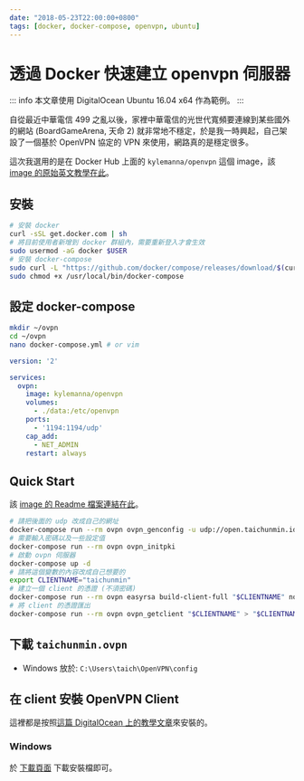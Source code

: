 ```yaml
---
date: "2018-05-23T22:00:00+0800"
tags: [docker, docker-compose, openvpn, ubuntu]
---
```

# 透過 Docker 快速建立 openvpn 伺服器

::: info
本文章使用 DigitalOcean Ubuntu 16.04 x64 作為範例。
:::

自從最近中華電信 499 之亂以後，家裡中華電信的光世代寬頻要連線到某些國外的網站 (BoardGameArena, 天命 2) 就非常地不穩定，於是我一時興起，自己架設了一個基於 OpenVPN 協定的 VPN 來使用，網路真的是穩定很多。

這次我選用的是在 Docker Hub 上面的 `kylemanna/openvpn` 這個 image，該 [image 的原始英文教學在此](https://github.com/kylemanna/docker-openvpn/blob/master/docs/docker-compose.md)。

## 安裝

```bash
# 安裝 docker
curl -sSL get.docker.com | sh
# 將目前使用者新增到 docker 群組內，需要重新登入才會生效
sudo usermod -aG docker $USER
# 安裝 docker-compose
sudo curl -L "https://github.com/docker/compose/releases/download/$(curl -sL https://api.github.com/repos/docker/compose/releases/latest | grep tag_name | cut -d'"' -f 4)/docker-compose-$(uname -s)-$(uname -m)" -o /usr/local/bin/docker-compose
sudo chmod +x /usr/local/bin/docker-compose
```

## 設定 docker-compose

```bash
mkdir ~/ovpn
cd ~/ovpn
nano docker-compose.yml # or vim
```

```yaml
version: '2'

services:
  ovpn:
    image: kylemanna/openvpn
    volumes:
      - ./data:/etc/openvpn
    ports:
      - '1194:1194/udp'
    cap_add:
      - NET_ADMIN
    restart: always
```

## Quick Start

該 [image 的 Readme 檔案連結在此](https://hub.docker.com/r/kylemanna/openvpn/)。

```bash
# 請把後面的 udp 改成自己的網址
docker-compose run --rm ovpn ovpn_genconfig -u udp://open.taichunmin.idv.tw
# 需要輸入密碼以及一些設定值
docker-compose run --rm ovpn ovpn_initpki
# 啟動 ovpn 伺服器
docker-compose up -d
# 請將這個變數的內容改成自己想要的
export CLIENTNAME="taichunmin"
# 建立一個 client 的憑證 (不須密碼)
docker-compose run --rm ovpn easyrsa build-client-full "$CLIENTNAME" nopass
# 將 client 的憑證匯出
docker-compose run --rm ovpn ovpn_getclient "$CLIENTNAME" > "$CLIENTNAME.ovpn"
```

## 下載 `taichunmin.ovpn`

* Windows 放於: `C:\Users\taich\OpenVPN\config`

## 在 client 安裝 OpenVPN Client

這裡都是按照[這篇 DigitalOcean 上的教學文章](https://www.digitalocean.com/community/tutorials/how-to-set-up-an-openvpn-server-on-ubuntu-16-04)來安裝的。

### Windows

於 [下載頁面](https://openvpn.net/index.php/open-source/downloads.html) 下載安裝檔即可。
